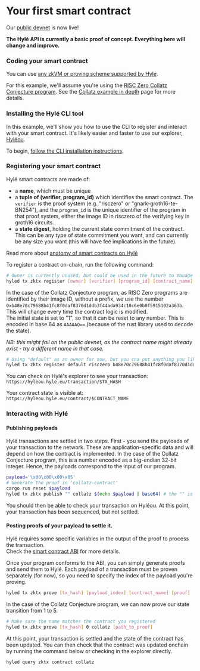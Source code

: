 # Your first smart contract

Our [public devnet](connect-to-devnet.md) is now live!

**The Hylé API is currently a basic proof of concept. Everything here will change and improve.**

### Coding your smart contract

You can use [any zkVM or proving scheme supported by Hylé](../../overview/supported-proving-schemes.md).

For this example, we'll assume you're using the [RISC Zero Collatz Conjecture program](https://github.com/Hyle-org/collatz-conjecture). See the [Collatz example in depth](../examples/collatz-example-in-depth.md) page for more details.

<!--TODO: specify transaction format, ABI, etc.-->

### Installing the Hylé CLI tool

In this example, we'll show you how to use the CLI to register and interact with your smart contract.
It's likely easier and faster to use our explorer, [Hyléou](https://hyleou.hyle.eu).

To begin, [follow the CLI installation instructions](hyled-install-instructions.md).

### Registering your smart contract

Hylé smart contracts are made of:

- a **name**, which must be unique
- a **tuple of (verifier, program_id)** which identifies the smart contract. The `verifier` is the proof system (e.g. "risczero" or "gnark-groth16-te-BN254"), and the `program_id` is the unique identifier of the program in that proof system, either the image ID in risczero of the verifying key in groth16 circuits.
- a **state digest**, holding the current state commitment of the contract. This can be any type of state commitment you want, and can currently be any size you want (this will have fee implications in the future).

Read more about [anatomy of smart contracts on Hylé](../general-doc/anatomy-smart-contracts.md)

To register a contract on-chain, run the following command:

```bash
# Owner is currently unused, but could be used in the future to manage contract permissions
hyled tx zktx register [owner] [verifier] [program_id] [contract_name] [state_digest]
```

In the case of the Collatz Conjecture program, as RISC Zero programs are identified by their image ID, without a prefix, we use the number `0xb48e70c79688b41fc8f0daf8370d1ddb3f44ada934c10c6e0b0f5915102a363b`. This will change every time the contract logic is modified.  
The initial state is set to "1", so that it can be reset to any number. This is encoded in base 64 as `AAAAAQ==` (because of the rust library used to decode the state).

_NB: this might fail on the public devnet, as the contract name might already exist - try a different name in that case._

```bash
# Using "default" as an owner for now, but you cna put anything you like
hyled tx zktx register default risczero b48e70c79688b41fc8f0daf8370d1ddb3f44ada934c10c6e0b0f5915102a363b collatz AAAAAQ==
```

You can check on Hylé's explorer to see your transaction:  
`https://hyleou.hyle.eu/transaction/$TX_HASH`

Your contract state is visible at:  
`https://hyleou.hyle.eu/contract/$CONTRACT_NAME`

### Interacting with Hylé

#### Publishing payloads

Hylé transactions are settled in two steps. First - you send the payloads of your transaction to the network. These are application-specific data and will depend on how the contract is implemented.  In the case of the Collatz Conjecture program, this is a number encoded as a big-endian 32-bit integer.  Hence, the payloads correspond to the input of our program.

```bash
payload='\x00\x00\x00\x05'
# Generate the proof in 'collatz-contract'
cargo run reset $payload
hyled tx zktx publish "" collatz $(echo $payload | base64) # the "" is a placeholder for identity - Collatz doesn't handle identity so this is empty.
```

You should then be able to check your transaction on Hyléou.
At this point, your transaction has been sequenced, but not settled.

#### Posting proofs of your payload to settle it.

Hylé requires some specific variables in the output of the proof to process the transaction.  
Check the [smart contract ABI](../general-doc/smart-contract-abi.md) for more details.

Once your program conforms to the ABI, you can simply generate proofs and send them to Hylé.
Each payload of a transaction must be proven separately (for now), so you need to specify the index of the payload you're proving.

```bash
hyled tx zktx prove [tx_hash] [payload_index] [contract_name] [proof]
```

In the case of the Collatz Conjecture program, we can now prove our state transition from 1 to 5.

```bash
# Make sure the name matches the contract you registered
hyled tx zktx prove [tx_hash] 0 collatz [path_to_proof]
```

At this point, your transaction is settled and the state of the contract has been updated.
You can then check that the contract was updated onchain by running the command below or checking in the explorer directly.

```bash
hyled query zktx contract collatz
```
